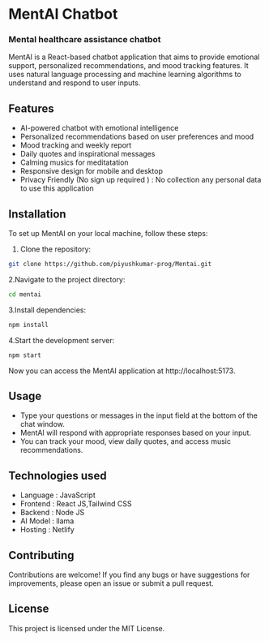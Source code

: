 # MentAI Chatbot
### Mental healthcare assistance chatbot

MentAI is a React-based chatbot application that aims to provide emotional support, personalized recommendations, and mood tracking features. It uses natural language processing and machine learning algorithms to understand and respond to user inputs.

## Features

- AI-powered chatbot with emotional intelligence
- Personalized recommendations based on user preferences and mood
- Mood tracking and weekly report
- Daily quotes and inspirational messages
- Calming musics for meditatation
- Responsive design for mobile and desktop
- Privacy Friendly (No sign up required ) : No collection any personal data to use this application

## Installation

To set up MentAI on your local machine, follow these steps:

1. Clone the repository:
```bash
git clone https://github.com/piyushkumar-prog/Mentai.git
```
2.Navigate to the project directory:
```bash
cd mentai
```
3.Install dependencies:
```bash
npm install
```

4.Start the development server:
```bash
npm start
```
Now you can access the MentAI application at http://localhost:5173.

## Usage

- Type your questions or messages in the input field at the bottom of the chat window.
- MentAI will respond with appropriate responses based on your input.
- You can track your mood, view daily quotes, and access music recommendations.

## Technologies used

- Language : JavaScript
- Frontend : React JS,Tailwind CSS
- Backend : Node JS
- AI Model : llama
- Hosting : Netlify

## Contributing

Contributions are welcome! If you find any bugs or have suggestions for improvements, please open an issue or submit a pull request.

## License

This project is licensed under the MIT License.
